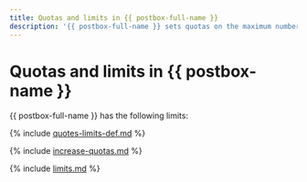 ```yaml
---
title: Quotas and limits in {{ postbox-full-name }}
description: '{{ postbox-full-name }} sets quotas on the maximum number of recipients and message size. For more information about such restrictions, read this article.'
---
```


# Quotas and limits in {{ postbox-name }}

{{ postbox-full-name }} has the following limits:

{% include [quotes-limits-def.md](../../_includes/quotes-limits-def.md) %}

{% include [increase-quotas.md](../../_includes/increase-quotas.md) %}

{% include [limits.md](../../_includes/postbox/postbox-limits.md) %}